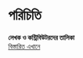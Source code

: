 # পরিচিতি

**লেখক ও কন্ট্রিবিউটরদের তালিকা**  
[বিস্তারিত এখানে](https://github.com/nahK994/adda-with-pc/graphs/contributors?type=a)
